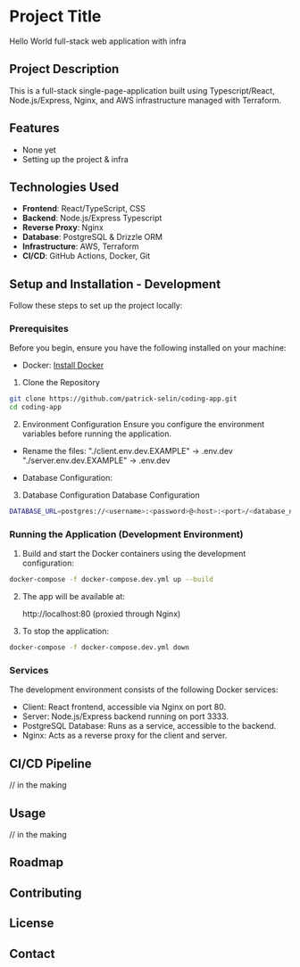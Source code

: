 # Project Title

Hello World full-stack web application with infra

## Project Description

This is a full-stack single-page-application built using Typescript/React, Node.js/Express, Nginx, and AWS infrastructure managed with Terraform.

## Features

- None yet
- Setting up the project & infra

## Technologies Used

- **Frontend**: React/TypeScript, CSS
- **Backend**: Node.js/Express Typescript
- **Reverse Proxy**: Nginx
- **Database**: PostgreSQL & Drizzle ORM
- **Infrastructure**: AWS, Terraform
- **CI/CD**: GitHub Actions, Docker, Git

## Setup and Installation - Development

Follow these steps to set up the project locally:

### Prerequisites

Before you begin, ensure you have the following installed on your machine:

- Docker: [Install Docker](https://docs.docker.com/get-docker/)

1. Clone the Repository

```bash
git clone https://github.com/patrick-selin/coding-app.git
cd coding-app
```

2. Environment Configuration
   Ensure you configure the environment variables before running the application.

- Rename the files:
  "./client.env.dev.EXAMPLE" -> .env.dev
  "./server.env.dev.EXAMPLE" -> .env.dev

- Database Configuration:

3. Database Configuration
   Database Configuration

```bash
DATABASE_URL=postgres://<username>:<password>@<host>:<port>/<database_name>
```

### Running the Application (Development Environment)

1. Build and start the Docker containers using the development configuration:

```bash
docker-compose -f docker-compose.dev.yml up --build
```

2. The app will be available at:

   http://localhost:80 (proxied through Nginx)

3. To stop the application:

```bash
docker-compose -f docker-compose.dev.yml down
```

### Services

The development environment consists of the following Docker services:

- Client: React frontend, accessible via Nginx on port 80.
- Server: Node.js/Express backend running on port 3333.
- PostgreSQL Database: Runs as a service, accessible to the backend.
- Nginx: Acts as a reverse proxy for the client and server.

##

## CI/CD Pipeline

// in the making

## Usage

// in the making

## Roadmap

## Contributing

## License

## Contact
